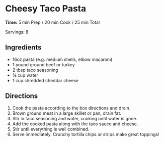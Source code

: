 # Cheesy Taco Pasta

**Time:** 5 min Prep / 20 min Cook / 25 min Total

Servings: 8

## Ingredients

- 16oz pasta (e.g. medium shells, elbow macaroni)
- 1 pound ground beef or turkey
- 2 tbsp taco seasoning
- &frac34; cup water
- 1 cup shredded cheddar cheese

## Directions

1. Cook the pasta according to the box directions and drain.
2. Brown ground meat in a large skillet or pan, drain fat.
3. Stir in taco seasoning and water, cooking until water is gone.
4. Add the cooked pasta along with the taco sauce and cheese.
5. Stir until everything is well combined.
6. Serve immediately. Crunchy tortilla chips or strips make great toppings!

